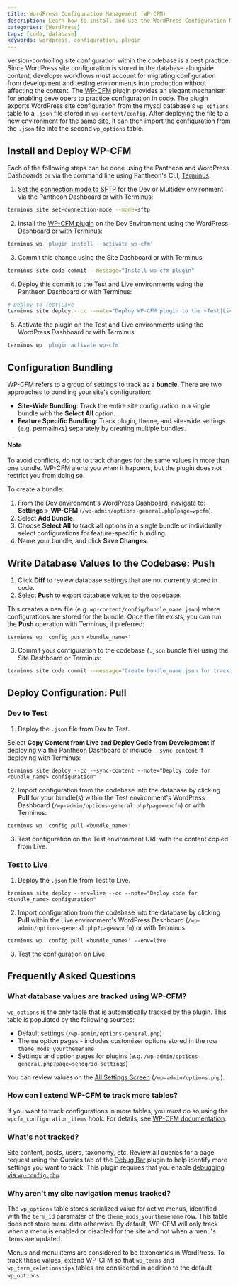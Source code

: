 ```yaml
---
title: WordPress Configuration Management (WP-CFM)
description: Learn how to install and use the WordPress Configuration Management plugin on your Pantheon WordPress site.
categories: [WordPress]
tags: [code, database]
keywords: wordpress, configuration, plugin
---
```


Version-controlling site configuration within the codebase is a best practice. Since WordPress site configuration is stored in the database alongside content, developer workflows must account for migrating configuration from development and testing environments into production without affecting the content. The [WP-CFM](https://wordpress.org/plugins/wp-cfm/) plugin provides an elegant mechanism for enabling developers to practice configuration in code. The plugin exports WordPress site configuration from the mysql database's `wp_options` table to a `.json` file stored in `wp-content/config`.  After deploying the file to a new environment for the same site, it can then import the configuration from the `.json` file into the second `wp_options` table.

## Install and Deploy WP-CFM

Each of the following steps can be done using the Pantheon and WordPress Dashboards or via the command line using Pantheon's CLI, [Terminus](/docs/terminus):

1. [Set the connection mode to SFTP](/docs/sftp) for the Dev or Multidev environment via the Pantheon Dashboard or with Terminus:
 ```bash
 terminus site set-connection-mode --mode=sftp
 ```

2. Install the [WP-CFM plugin](https://wordpress.org/plugins/wp-cfm/) on the Dev Environment using the WordPress Dashboard or with Terminus:
 ```bash
 terminus wp 'plugin install --activate wp-cfm'
 ```

3. Commit this change using the Site Dashboard or with Terminus:
 ```bash
 terminus site code commit --message="Install wp-cfm plugin"
 ```

4. Deploy this commit to the Test and Live environments using the Pantheon Dashboard or with Terminus:
 ```bash
 # Deploy to Test|Live
 terminus site deploy --cc --note="Deploy WP-CFM plugin to the <Test|Live> environment"
 ```

5. Activate the plugin on the Test and Live environments using the WordPress Dashboard or with Terminus:
 ```bash
 terminus wp 'plugin activate wp-cfm'
 ```

## Configuration Bundling
WP-CFM refers to a group of settings to track as a **bundle**. There are two approaches to bundling your site's configuration:

- **Site-Wide Bundling**: Track the entire site configuration in a single bundle with the **Select All** option.
- **Feature Specific Bundling**: Track plugin, theme, and site-wide settings (e.g. permalinks) separately by creating multiple bundles.
<div class="alert alert-info">
<h4>Note</h4>
To avoid conflicts, do not to track changes for the same values in more than one bundle. WP-CFM alerts you when it happens, but the plugin does not restrict you from doing so.
</div>

To create a bundle:

1. From the Dev environment's WordPress Dashboard, navigate to: **Settings** > **WP-CFM** (`/wp-admin/options-general.php?page=wpcfm`).
2. Select **Add Bundle**.
3. Choose **Select All** to track all options in a single bundle or individually select configurations for feature-specific bundling.
4. Name your bundle, and click **Save Changes**.

## Write Database Values to the Codebase: Push

1. Click **Diff** to review database settings that are not currently stored in code.
2. Select **Push** to export database values to the codebase.

This creates a new file (e.g. `wp-content/config/bundle_name.json`) where configurations are stored for the bundle. Once the file exists, you can run the **Push** operation with Terminus, if preferred:

 ```
 terminus wp 'config push <bundle_name>'
 ```
3. Commit your configuration to the codebase (`.json` bundle file) using the Site Dashboard or Terminus:

 ```bash
 terminus site code commit --message="Create bundle_name.json for tracking configuration in code"
 ```

## Deploy Configuration: Pull
### Dev to Test
1. Deploy the `.json` file from Dev to Test.

 Select **Copy Content from Live and Deploy Code from Development** if deploying via the Pantheon Dashboard or include `--sync-content` if deploying with Terminus:

 ```
 terminus site deploy --cc --sync-content --note="Deploy code for <bundle_name> configuration"
 ```  
2. Import configuration from the codebase into the database by clicking **Pull** for your bundle(s) within the Test environment's WordPress Dashboard (`/wp-admin/options-general.php?page=wpcfm`) or with Terminus:

 ```
 terminus wp 'config pull <bundle_name>'
 ```
3. Test configuration on the Test environment URL with the content copied from Live.

### Test to Live
1. Deploy the `.json` file from Test to Live.

 ```
 terminus site deploy --env=live --cc --note="Deploy code for <bundle_name> configuration"
 ```  

2. Import configuration from the codebase into the database by clicking **Pull** within the Live environment's WordPress Dashboard (`/wp-admin/options-general.php?page=wpcfm`) or with Terminus:

 ```
 terminus wp 'config pull <bundle_name>' --env=live
 ```
3. Test the configuration on Live.

## Frequently Asked Questions

### What database values are tracked using WP-CFM?
`wp_options` is the only table that is automatically tracked by the plugin. This table is populated by the following sources:

- Default settings (`/wp-admin/options-general.php`)
- Theme option pages - includes customizer options stored in the row `theme_mods_yourthemename`
- Settings and option pages for plugins (e.g. `/wp-admin/options-general.php?page=sendgrid-settings`)

You can review values on the [All Settings Screen](https://codex.wordpress.org/Option_Reference#All_Settings_Screen) (`/wp-admin/options.php`).

### How can I extend WP-CFM to track more tables?
If you want to track configurations in more tables, you must do so using the `wpcfm_configuration_items` hook. For details, see [WP-CFM documentation](http://forumone.github.io/wp-cfm/).

### What's not tracked?
Site content, posts, users, taxonomy, etc. Review all queries for a page request using the Queries tab of the [Debug Bar](https://wordpress.org/plugins/debug-bar/) plugin to help identify more settings you want to track. This plugin requires that you enable [debugging via `wp-config.php`](/docs/wp-config-php/#frequently-asked-questions).

### Why aren't my site navigation menus tracked?
The `wp_options` table stores serialized value for active menus, identified with the `term_id` paramater of the `theme_mods_yourthemename` row. This table does not store menu data otherwise. By default, WP-CFM will only track when a menu is enabled or disabled for the site and not when a menu's items are updated.

Menus and menu items are considered to be taxonomies in WordPress. To track these values, extend WP-CFM so that `wp_terms` and `wp_term_relationships` tables are considered in addition to the default `wp_options`.
